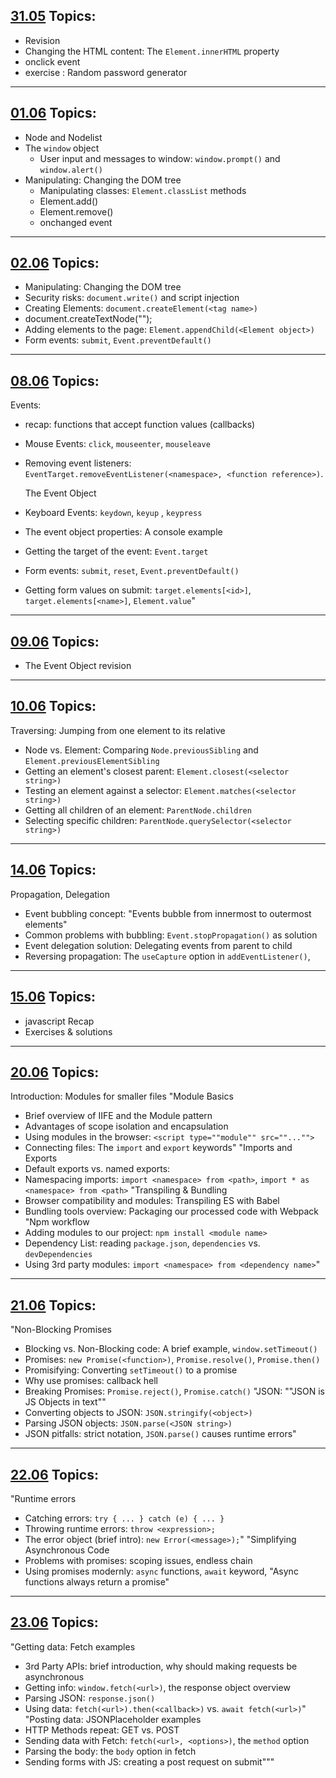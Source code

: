 ## [31.05](https://github.com/FbW-WD21-E11/live-coding/tree/main/may/31-05) Topics:

- Revision
- Changing the HTML content: The `Element.innerHTML` property
- onclick event
- exercise : Random password generator

---

## [01.06](https://github.com/FbW-WD21-E11/live-coding/tree/main/jun/01-06) Topics:

- Node and Nodelist
- The `window` object
  - User input and messages to window: `window.prompt()` and `window.alert()`
- Manipulating: Changing the DOM tree
  - Manipulating classes: `Element.classList` methods
  - Element.add()
  - Element.remove()
  - onchanged event

---

## [02.06](https://github.com/FbW-WD21-E11/live-coding/tree/main/jun/02-06) Topics:

- Manipulating: Changing the DOM tree
- Security risks: `document.write()` and script injection
- Creating Elements: `document.createElement(<tag name>)`
- document.createTextNode("");
- Adding elements to the page: `Element.appendChild(<Element object>)`
- Form events: `submit`, `Event.preventDefault()`

---

## [08.06](https://github.com/FbW-WD21-E11/live-coding/tree/main/jun/08-06) Topics:

Events:

- recap: functions that accept function values (callbacks)
- Mouse Events: `click`, `mouseenter`, `mouseleave`
- Removing event listeners:
  `EventTarget.removeEventListener(<namespace>, <function reference>)`.

  The Event Object

- Keyboard Events: `keydown`, `keyup` , `keypress`
- The event object properties: A console example
- Getting the target of the event: `Event.target`
- Form events: `submit`, `reset`, `Event.preventDefault()`
- Getting form values on submit:
  `target.elements[<id>]`, `target.elements[<name>]`, `Element.value`"

---

## [09.06](https://github.com/FbW-WD21-E11/live-coding/tree/main/jun/09-06) Topics:

- The Event Object revision

---

## [10.06](https://github.com/FbW-WD21-E11/live-coding/tree/main/jun/10-06) Topics:

Traversing: Jumping from one element to its relative

- Node vs. Element:
  Comparing `Node.previousSibling` and `Element.previousElementSibling`
- Getting an element's closest parent: `Element.closest(<selector string>)`
- Testing an element against a selector: `Element.matches(<selector string>)`
- Getting all children of an element: `ParentNode.children`
- Selecting specific children: `ParentNode.querySelector(<selector string>)`

---

## [14.06](https://github.com/FbW-WD21-E11/live-coding/tree/main/jun/14-06) Topics:

Propagation, Delegation

- Event bubbling concept:
  "Events bubble from innermost to outermost elements"
- Common problems with bubbling: `Event.stopPropagation()` as solution
- Event delegation solution: Delegating events from parent to child
- Reversing propagation:
  The `useCapture` option in `addEventListener()`,

---

## [15.06](https://github.com/FbW-WD21-E11/live-coding/tree/main/jun/15-06) Topics:

- javascript Recap
- Exercises & solutions

---

## [20.06](https://github.com/FbW-WD21-E11/live-coding/tree/main/jun/20-06) Topics:

Introduction: Modules for smaller files
"Module Basics

- Brief overview of IIFE and the Module pattern
- Advantages of scope isolation and encapsulation
- Using modules in the browser: `<script type=""module"" src=""..."">`
- Connecting files: The `import` and `export` keywords"
  "Imports and Exports
- Default exports vs. named exports:
- Namespacing imports:
  `import <namespace> from <path>`, `import * as <namespace> from <path>`
  "Transpiling & Bundling
- Browser compatibility and modules: Transpiling ES with Babel
- Bundling tools overview:
  Packaging our processed code with Webpack
  "Npm workflow
- Adding modules to our project: `npm install <module name>`
- Dependency List:
  reading `package.json`, `dependencies` vs. `devDependencies`
- Using 3rd party modules: `import <namespace> from <dependency name>`"

---

## [21.06](https://github.com/FbW-WD21-E11/live-coding/tree/main/jun/21-06) Topics:

"Non-Blocking Promises

- Blocking vs. Non-Blocking code: A brief example, `window.setTimeout()`
- Promises:
  `new Promise(<function>)`, `Promise.resolve()`, `Promise.then()`
- Promisifying: Converting `setTimeout()` to a promise
- Why use promises: callback hell
- Breaking Promises:
  `Promise.reject()`, `Promise.catch()`
  "JSON: ""JSON is JS Objects in text""
- Converting objects to JSON: `JSON.stringify(<object>)`
- Parsing JSON objects: `JSON.parse(<JSON string>)`
- JSON pitfalls: strict notation, `JSON.parse()` causes runtime errors"

---

## [22.06](https://github.com/FbW-WD21-E11/live-coding/tree/main/jun/22-06) Topics:

"Runtime errors

- Catching errors: `try { ... } catch (e) { ... }`
- Throwing runtime errors: `throw <expression>;`
- The error object (brief intro): `new Error(<message>);`"
  "Simplifying Asynchronous Code
- Problems with promises: scoping issues, endless chain
- Using promises modernly:
  `async` functions, `await` keyword,
  "Async functions always return a promise"

---

## [23.06](https://github.com/FbW-WD21-E11/live-coding/tree/main/jun/23-06) Topics:

"Getting data: Fetch examples

- 3rd Party APIs:
  brief introduction, why should making requests be asynchronous
- Getting info: `window.fetch(<url>)`, the response object overview
- Parsing JSON: `response.json()`
- Using data: `fetch(<url>).then(<callback>)` vs. `await fetch(<url>)`"
  "Posting data: JSONPlaceholder examples
- HTTP Methods repeat: GET vs. POST
- Sending data with Fetch: `fetch(<url>, <options>)`, the `method` option
- Parsing the body: the `body` option in fetch
- Sending forms with JS: creating a post request on submit"""
